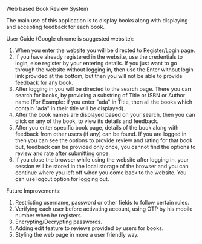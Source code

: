 Web based Book Review System

The main use of this application is to display books along with displaying and accepting feedback for each book.


User Guide (Google chrome is suggested website):

1. When you enter the website you will be directed to Register/Login page.
2. If you have already registered in the website, use the credentials to login, else register by your entering details. If you just want to go through the website without logging in, then use the Enter without login link provided at the bottom, but then you will not be able to provide feedback for any book.
3. After logging in you will be directed to the search page. There you can search for books, by providing a substring of Title or ISBN or Author name (For Example: if you enter "ada" in Title, then all the books which contain "ada" in their title will be displayed).
4. After the book names are displayed based on your search, then you can click on any of the book, to view its details and feedback.
5. After you enter specific book page, details of the book along with feedback from other users (if any) can be found. If you are logged in then you can see the options to provide review and rating for that book but, feedback can be provided only once, you cannot find the options to review and rate after submitting once.
6. If you close the browser while using the website after logging in, your session will be stored in the local storage of the browser and you can continue where you left off when you come back to the website. You can use logout option for logging out.


Future Improvements:

1. Restricting username, password or other fields to follow certain rules.
2. Verifying each user before activating account, using OTP by his mobile number when he registers.
3. Encrypting/Decrypting passwords.
4. Adding edit feature to reviews provided by users for books.
5. Styling the web page in more a user friendly way.




